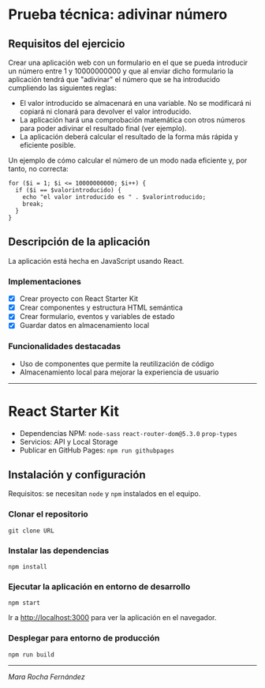 # Prueba técnica: adivinar número

## Requisitos del ejercicio

Crear una aplicación web con un formulario en el que se pueda introducir un número entre 1 y 10000000000 y que al enviar dicho formulario la aplicación tendrá que "adivinar" el número que se ha introducido cumpliendo las siguientes reglas:

- El valor introducido se almacenará en una variable. No se modificará ni copiará ni clonará para devolver el valor introducido.
- La aplicación hará una comprobación matemática con otros números para poder adivinar el resultado final (ver ejemplo).
- La aplicación deberá calcular el resultado de la forma más rápida y eficiente posible.

Un ejemplo de cómo calcular el número de un modo nada eficiente y, por tanto, no correcta:

```
for ($i = 1; $i <= 10000000000; $i++) {
  if ($i == $valorintroducido) {
    echo "el valor introducido es " . $valorintroducido;
    break;
  }
}
```

## Descripción de la aplicación

La aplicación está hecha en JavaScript usando React.

### Implementaciones

- [x] Crear proyecto con React Starter Kit
- [x] Crear componentes y estructura HTML semántica
- [x] Crear formulario, eventos y variables de estado
- [x] Guardar datos en almacenamiento local

### Funcionalidades destacadas

- Uso de componentes que permite la reutilización de código
- Almacenamiento local para mejorar la experiencia de usuario

---

# React Starter Kit

- Dependencias NPM: `node-sass` `react-router-dom@5.3.0` `prop-types`
- Servicios: API y Local Storage
- Publicar en GitHub Pages: `npm run githubpages`

## Instalación y configuración

Requisitos: se necesitan `node` y `npm` instalados en el equipo.

### Clonar el repositorio

```
git clone URL
```

### Instalar las dependencias

```
npm install
```

### Ejecutar la aplicación en entorno de desarrollo

```
npm start
```

Ir a [http://localhost:3000](http://localhost:3000) para ver la aplicación en el navegador.

### Desplegar para entorno de producción

```
npm run build
```

---

_Mara Rocha Fernández_

